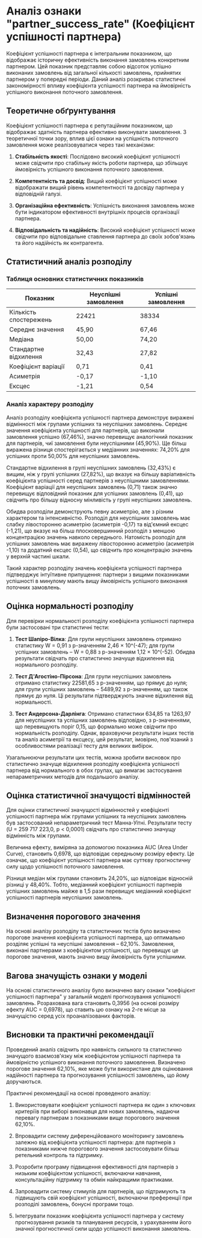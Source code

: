 # Аналіз ознаки "partner_success_rate" (Коефіцієнт успішності партнера)

Коефіцієнт успішності партнера є інтегральним показником, що відображає історичну ефективність виконання замовлень конкретним партнером. Цей показник представляє собою відсоток успішно виконаних замовлень від загальної кількості замовлень, прийнятих партнером у попередні періоди. Даний аналіз розкриває статистичні закономірності впливу коефіцієнта успішності партнера на ймовірність успішного виконання поточного замовлення.

## Теоретичне обґрунтування

Коефіцієнт успішності партнера є репутаційним показником, що відображає здатність партнера ефективно виконувати замовлення. З теоретичної точки зору, вплив цієї ознаки на успішність поточного замовлення може реалізовуватися через такі механізми:

1. **Стабільність якості**: Послідовно високий коефіцієнт успішності може свідчити про стабільну якість роботи партнера, що збільшує ймовірність успішного виконання поточного замовлення.

2. **Компетентність та досвід**: Вищий коефіцієнт успішності може відображати вищий рівень компетентності та досвіду партнера у відповідній галузі.

3. **Організаційна ефективність**: Успішність виконання замовлень може бути індикатором ефективності внутрішніх процесів організації партнера.

4. **Відповідальність та надійність**: Високий коефіцієнт успішності може свідчити про відповідальне ставлення партнера до своїх зобов'язань та його надійність як контрагента.

## Статистичний аналіз розподілу

### Таблиця основних статистичних показників

| Показник | Неуспішні замовлення | Успішні замовлення |
|----------|----------------------|-------------------|
| Кількість спостережень | 22421 | 38334 |
| Середнє значення | 45,90 | 67,46 |
| Медіана | 50,00 | 74,20 |
| Стандартне відхилення | 32,43 | 27,82 |
| Коефіцієнт варіації | 0,71 | 0,41 |
| Асиметрія | -0,17 | -1,10 |
| Ексцес | -1,21 | 0,54 |

### Аналіз характеру розподілу

Аналіз розподілу коефіцієнта успішності партнера демонструє виражені відмінності між групами успішних та неуспішних замовлень. Середнє значення коефіцієнта успішності для партнерів, що виконали замовлення успішно (67,46%), значно перевищує аналогічний показник для партнерів, чиї замовлення були неуспішними (45,90%). Ще більш виражена різниця спостерігається у медіанних значеннях: 74,20% для успішних проти 50,00% для неуспішних замовлень.

Стандартне відхилення в групі неуспішних замовлень (32,43%) є вищим, ніж у групі успішних (27,82%), що вказує на більшу варіативність коефіцієнта успішності серед партнерів з неуспішними замовленнями. Коефіцієнт варіації для неуспішних замовлень (0,71) також значно перевищує відповідний показник для успішних замовлень (0,41), що свідчить про більшу відносну мінливість у групі неуспішних замовлень.

Обидва розподіли демонструють певну асиметрію, але з різним характером та інтенсивністю. Розподіл для неуспішних замовлень має слабку лівосторонню асиметрію (асиметрія -0,17) та від'ємний ексцес (-1,21), що вказує на більш плосковершинний розподіл з меншою концентрацією значень навколо середнього. Натомість розподіл для успішних замовлень має виражену лівосторонню асиметрію (асиметрія -1,10) та додатний ексцес (0,54), що свідчить про концентрацію значень у верхній частині шкали.

Такий характер розподілу значень коефіцієнта успішності партнера підтверджує інтуїтивне припущення: партнери з вищими показниками успішності в минулому мають вищу ймовірність успішного виконання поточних замовлень.

## Оцінка нормальності розподілу

Для перевірки нормальності розподілу коефіцієнта успішності партнера були застосовані три статистичні тести:

1. **Тест Шапіро-Вілка**: Для групи неуспішних замовлень отримано статистику W = 0,91 з p-значенням 2,46 × 10^(-47); для групи успішних замовлень – W = 0,88 з p-значенням 1,12 × 10^(-52). Обидва результати свідчать про статистично значуще відхилення від нормального розподілу.

2. **Тест Д'Агостіно-Пірсона**: Для групи неуспішних замовлень отримано статистику 22581,65 з p-значенням, що прямує до нуля; для групи успішних замовлень – 5489,92 з p-значенням, що також прямує до нуля. Ці результати підтверджують значне відхилення від нормальності.

3. **Тест Андерсона-Дарлінга**: Отримано статистики 634,85 та 1263,97 для неуспішних та успішних замовлень відповідно, з p-значеннями, що перевищують поріг 0,15, що формально може свідчити про нормальність розподілу. Однак, враховуючи результати інших тестів та аналіз асиметрії та ексцесу, цей результат, імовірно, пов'язаний з особливостями реалізації тесту для великих вибірок.

Узагальнюючи результати цих тестів, можна зробити висновок про статистично значуще відхилення розподілу коефіцієнта успішності партнера від нормального в обох групах, що вимагає застосування непараметричних методів для подальшого аналізу.

## Оцінка статистичної значущості відмінностей

Для оцінки статистичної значущості відмінностей у коефіцієнті успішності партнера між групами успішних та неуспішних замовлень був застосований непараметричний тест Манна-Уітні. Результати тесту (U = 259 717 223,0, p < 0,0001) свідчать про статистично значущу відмінність між групами.

Величина ефекту, виміряна за допомогою показника AUC (Area Under Curve), становить 0,6978, що відповідає середньому розміру ефекту. Це означає, що коефіцієнт успішності партнера має суттєву прогностичну силу щодо успішності поточного замовлення.

Різниця медіан між групами становить 24,20%, що відповідає відносній різниці у 48,40%. Тобто, медіанний коефіцієнт успішності партнерів успішних замовлень майже в 1,5 рази перевищує медіанний коефіцієнт успішності партнерів неуспішних замовлень.

## Визначення порогового значення

На основі аналізу розподілу та статистичних тестів було визначено порогове значення коефіцієнта успішності партнера, що оптимально розділяє успішні та неуспішні замовлення – 62,10%. Замовлення, виконані партнерами з коефіцієнтом успішності, що перевищує це порогове значення, мають значно вищу ймовірність бути успішними.

## Вагова значущість ознаки у моделі

На основі статистичного аналізу було визначено вагу ознаки "коефіцієнт успішності партнера" у загальній моделі прогнозування успішності замовлень. Розрахована вага становить 0,3956 (на основі розміру ефекту AUC = 0,6978), що ставить цю ознаку на 2-ге місце за значущістю серед усіх проаналізованих факторів.

## Висновки та практичні рекомендації

Проведений аналіз свідчить про наявність сильного та статистично значущого взаємозв'язку між коефіцієнтом успішності партнера та ймовірністю успішного виконання поточного замовлення. Визначено порогове значення 62,10%, яке може бути використане для оцінювання надійності партнера та прогнозування успішності замовлень, що йому доручаються.

Практичні рекомендації на основі проведеного аналізу:

1. Використовувати коефіцієнт успішності партнера як один з ключових критеріїв при виборі виконавця для нових замовлень, надаючи перевагу партнерам з показниками вище порогового значення 62,10%.

2. Впровадити систему диференційованого моніторингу замовлень залежно від коефіцієнта успішності партнера: для партнерів з показниками нижче порогового значення застосовувати більш ретельний контроль та підтримку.

3. Розробити програму підвищення ефективності для партнерів з низьким коефіцієнтом успішності, включаючи навчання, консультаційну підтримку та обмін найкращими практиками.

4. Запровадити систему стимулів для партнерів, що підтримують та підвищують свій коефіцієнт успішності, включаючи преференції при розподілі замовлень, бонусні програми тощо.

5. Інтегрувати показник коефіцієнта успішності партнера у систему прогнозування ризиків та планування ресурсів, з урахуванням його значної прогностичної сили щодо успішності виконання замовлень.
